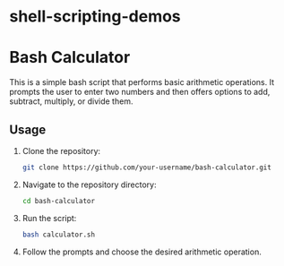 # shell-scripting-demos

# Bash Calculator

This is a simple bash script that performs basic arithmetic operations. It prompts the user to enter two numbers and then offers options to add, subtract, multiply, or divide them.

## Usage

1. Clone the repository:
   ```bash
   git clone https://github.com/your-username/bash-calculator.git
   ```

2. Navigate to the repository directory:
   ```bash
   cd bash-calculator
   ```

3. Run the script:
   ```bash
   bash calculator.sh
   ```

4. Follow the prompts and choose the desired arithmetic operation.

